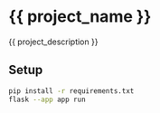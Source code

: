 # {{ project_name }}

{{ project_description }}

## Setup

```bash
pip install -r requirements.txt
flask --app app run
```
